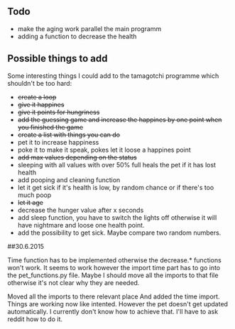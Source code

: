 ## Todo
* make the aging work parallel the main programm
* adding a function to decrease the health

## Possible things to add
Some interesting things I could add to the
tamagotchi programme which shouldn't be too hard:

* ~~create a loop~~
* ~~give it happines~~
* ~~give it points for hungriness~~
* ~~add the guessing game and increase the happines by one point when you finished the game~~
* ~~create a list with things you can do~~
* pet it to increase happiness
* poke it to make it speak, pokes let it loose a happines point
* ~~add max values depending on the status~~
* sleeping with all values with over 50% full heals the pet if it has lost health
* add pooping and cleaning function
* let it get sick if it's health is low, by random chance or if there's too much poop
* ~~let it age~~
* decrease the hunger value after x seconds
* add sleep function, you have to switch the lights off otherwise it will have nightmare and loose one health point.
* add the possibility to get sick. Maybe compare two random numbers. 


##30.6.2015

Time function has to be implemented otherwise the decrease.* functions won't work. 
It seems to work however the import time part has to go into the pet_functions.py file.
Maybe I should move all the imports to that file otherwise it's not clear why they are needed.

Moved all the imports to there relevant place 
And added the time import. Things are working now like intented.
However the pet doesn't get updated automatically. I currently don't know how to achieve that.
I'll have to ask reddit how to do it.
